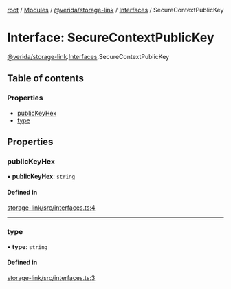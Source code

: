 [root](../README.md) / [Modules](../modules.md) / [@verida/storage-link](../modules/verida_storage_link.md) / [Interfaces](../modules/verida_storage_link.Interfaces.md) / SecureContextPublicKey

# Interface: SecureContextPublicKey

[@verida/storage-link](../modules/verida_storage_link.md).[Interfaces](../modules/verida_storage_link.Interfaces.md).SecureContextPublicKey

## Table of contents

### Properties

- [publicKeyHex](verida_storage_link.Interfaces.SecureContextPublicKey.md#publickeyhex)
- [type](verida_storage_link.Interfaces.SecureContextPublicKey.md#type)

## Properties

### publicKeyHex

• **publicKeyHex**: `string`

#### Defined in

[storage-link/src/interfaces.ts:4](https://github.com/verida/verida-js/blob/a39619b/packages/storage-link/src/interfaces.ts#L4)

___

### type

• **type**: `string`

#### Defined in

[storage-link/src/interfaces.ts:3](https://github.com/verida/verida-js/blob/a39619b/packages/storage-link/src/interfaces.ts#L3)
